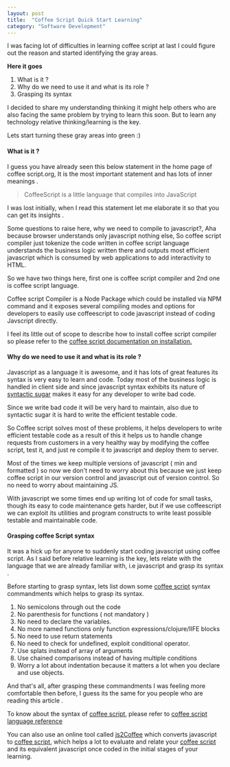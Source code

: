 ```yaml
---
layout: post
title:  "Coffee Script Quick Start Learning"
category: "Software Development"
---
```

I was facing lot of difficulties in learning coffee script at last I could figure out the reason and started identifying the gray areas.

**Here it goes**

1.  What is it ?
2.  Why do we need to use it and what is its role ?
3.  Grasping its syntax

I decided to share my understanding thinking it might help others who are also facing the same problem by trying to learn this soon. But to learn any technology relative thinking/learning is the key.

Lets start turning these gray areas into green :)

#### What is it ?

I guess you have already seen this below statement in the home page of coffee script.org, It is the most important statement and has lots of inner meanings .

> CoffeeScript is a little language that compiles into JavaScript

I was lost initially, when I read this statement let me elaborate it so that you can get its insights .

Some questions to raise here, why we need to compile to javascript?, Aha because browser understands only javascript nothing else, So coffee script compiler just tokenize the code written in coffee script language understands the business logic written there and outputs most efficient javascript which is consumed by web applications to add interactivity to HTML.

So we have two things here, first one is coffee script compiler and 2nd one is coffee script language.

Coffee script Compiler is a Node Package which could be installed via NPM command and it exposes several compiling modes and options for developers to easily use coffeescript to code javascript instead of coding Javscript directly.

I feel its little out of scope to describe how to install coffee script compiler so please refer to the [coffee script documentation on installation.](http://coffeescript.org/#installation)

#### Why do we need to use it and what is its role ?

Javascript as a language it is awesome, and it has lots of great features its syntax is very easy to learn and code. Today most of the business logic is handled in client side and since javascript syntax exhibits its nature of [syntactic sugar](http://en.wikipedia.org/wiki/Syntactic_sugar) makes it easy for any developer to write bad code.

Since we write bad code it will be very hard to maintain, also due to syntactic sugar it is hard to write the efficient testable code.

So Coffee script solves most of these problems, it helps developers to write efficient testable code as a result of this it helps us to handle change requests from customers in a very healthy way by modifying the coffee script, test it, and just re compile it to javascript and deploy them to server.

Most of the times we keep multiple versions of javascript ( min and formatted ) so now we don't need to worry about this because we just keep coffee script in our version control and javascript out of version control. So no need to worry about maintaining JS.

With javascript we some times end up writing lot of code for small tasks, though its easy to code maintenance gets harder, but if we use coffeescript we can exploit its utilities and program constructs to write least possible testable and maintainable code.

#### Grasping coffee Script syntax

It was a hick up for anyone to suddenly start coding javascript using coffee script. As I said before relative learning is the key, lets relate with the language that we are already familiar with, i.e javascript and grasp its syntax .

Before starting to grasp syntax, lets list down some [coffee script](http://coffeescript.org/) syntax commandments which helps to grasp its syntax.

1.  No semicolons through out the code
2.  No parenthesis for functions ( not mandatory )
3.  No need to declare the variables.
4.  No more named functions only function expressions/clojure/IIFE blocks
5.  No need to use return statements
6.  No need to check for undefined, exploit conditional operator.
7.  Use splats instead of array of arguments
8.  Use chained comparisons instead of having multiple conditions
9.  Worry a lot about indentation because it matters a lot when you declare and use objects.

And that's all, after grasping these commandments I was feeling more comfortable then before, I guess its the same for you people who are reading this article .

To know about the syntax of [coffee script](http://coffeescript.org/), please refer to [coffee script language reference](http://coffeescript.org/#language)

You can also use an online tool called [js2Coffee](http://js2coffee.org/) which converts javascript to [coffee script](http://coffeescript.org/), which helps a lot to evaluate and relate your [coffee script](http://coffeescript.org/) and its equivalent javascript once coded in the initial stages of your learning.